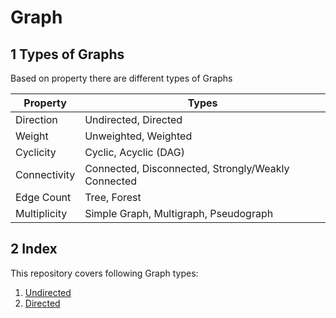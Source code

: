 # Graph

## 1 Types of Graphs

Based on property there are different types of Graphs

| Property       | Types                                              |
| -------------- | -------------------------------------------------- |
| Direction      | Undirected, Directed                               |
| Weight         | Unweighted, Weighted                               |
| Cyclicity      | Cyclic, Acyclic (DAG)                              |
| Connectivity   | Connected, Disconnected, Strongly/Weakly Connected |
| Edge Count     | Tree, Forest                                       |
| Multiplicity   | Simple Graph, Multigraph, Pseudograph              |

## 2 Index

This repository covers following Graph types:

1. [Undirected](01_undirected/README.md)
1. [Directed](02_directed/README.md)
